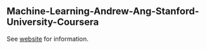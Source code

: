 ## Machine-Learning-Andrew-Ang-Stanford-University-Coursera

See [website](https://adaickalavan.github.io/portfolio/machine_learning_andrew_ang/) for information.
